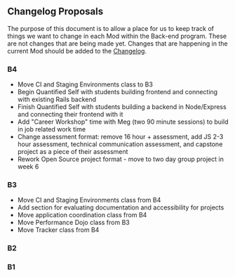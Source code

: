 ## Changelog Proposals

The purpose of this document is to allow a place for us to keep track of things we want to change in each Mod within the Back-end program. These are not changes that are being made yet. Changes that are happening in the current Mod should be added to the [Changelog](changelog).

### B4

* Move CI and Staging Environments class to B3
* Begin Quantified Self with students building frontend and connecting with existing Rails backend
* Finish Quantified Self with students building a backend in Node/Express and connecting their frontend with it
* Add "Career Workshop" time with Meg (two 90 minute sessions) to build in job related work time
* Change assessment format: remove 16 hour + assessment, add JS 2-3 hour assessment, technical communication assessment, and capstone project as a piece of their assessment
* Rework Open Source project format - move to two day group project in week 6

### B3

* Move CI and Staging Environments class from B4
* Add section for evaluating documentation and accessibility for projects
* Move application coordination class from B4
* Move Performance Dojo class from B3
* Move Tracker class from B4

### B2


### B1
